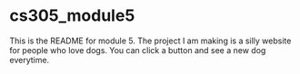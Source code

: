 # cs305_module5
This is the README for module 5. The project I am making is a silly website for people who love dogs. You can click a button and see a new dog everytime.
